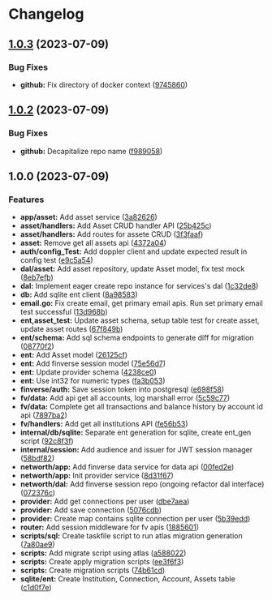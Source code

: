 # Changelog

## [1.0.3](https://github.com/NoahJinnn/passkey_auth_svc/compare/v1.0.2...v1.0.3) (2023-07-09)


### Bug Fixes

* **github:** Fix directory of docker context ([9745860](https://github.com/NoahJinnn/passkey_auth_svc/commit/9745860265f1312e3bf8e243c5cdd03ca2875636))

## [1.0.2](https://github.com/NoahJinnn/passkey_auth_svc/compare/v1.0.1...v1.0.2) (2023-07-09)


### Bug Fixes

* **github:** Decapitalize repo name ([f989058](https://github.com/NoahJinnn/passkey_auth_svc/commit/f989058b44e11640d441031f6b14042f29fced62))

## 1.0.0 (2023-07-09)


### Features

* **app/asset:** Add asset service ([3a82626](https://github.com/NoahJinnn/passkey_auth_svc/commit/3a826263e47a4e38e4efc835876849fe04f724cc))
* **asset/handlers:** Add Asset CRUD handler API ([25b425c](https://github.com/NoahJinnn/passkey_auth_svc/commit/25b425cf2fea382b720263719d01fbb99101c601))
* **asset/handlers:** Add routes for assete CRUD ([3f3faaf](https://github.com/NoahJinnn/passkey_auth_svc/commit/3f3faafaf5a4c084a714f8c16a2eca4366fb861a))
* **asset:** Remove get all assets api ([4372a04](https://github.com/NoahJinnn/passkey_auth_svc/commit/4372a04613f783a07a4c2bb2099824f74fd67fdb))
* **auth/config_Test:** Add doppler client and update expected result in config test ([e9c5a54](https://github.com/NoahJinnn/passkey_auth_svc/commit/e9c5a546028d4324fb5b76ebe6995be6b1e4694e))
* **dal/asset:** Add asset repository, update Asset model, fix test mock ([8eb7efb](https://github.com/NoahJinnn/passkey_auth_svc/commit/8eb7efb857dbc6bd72c60f7e8180ff7cebfd1526))
* **dal:** Implement eager create repo instance for services's dal ([1c32de8](https://github.com/NoahJinnn/passkey_auth_svc/commit/1c32de876e7b0daf274caa079e41ddf4caa68ab7))
* **db:** Add sqlite ent client ([8a98583](https://github.com/NoahJinnn/passkey_auth_svc/commit/8a98583f8efe83cfc985fe2fee0d797402dd6d3e))
* **email.go:** Fix create email, get primary email apis. Run set primary email test successful ([13d968b](https://github.com/NoahJinnn/passkey_auth_svc/commit/13d968beecd46d5529edf00e744dac1fe8eeae18))
* **ent,asset_test:** Update asset schema, setup table test for create asset, update asset routes ([67f849b](https://github.com/NoahJinnn/passkey_auth_svc/commit/67f849bfa89cf20f05b21678ff8e12c5c6d879a4))
* **ent/schema:** Add sql schema endpoints to generate diff for migration ([08770f2](https://github.com/NoahJinnn/passkey_auth_svc/commit/08770f268f060d9ed8b766cf5f3d98b29d11698f))
* **ent:** Add Asset model ([26125cf](https://github.com/NoahJinnn/passkey_auth_svc/commit/26125cfe6c6ff1893f07a291a7097f0e16f85a9c))
* **ent:** Add finverse session model ([75e56d7](https://github.com/NoahJinnn/passkey_auth_svc/commit/75e56d72e83f9807fed328c1ebe3f7850ef3d128))
* **ent:** Update provider schema ([4238ce0](https://github.com/NoahJinnn/passkey_auth_svc/commit/4238ce099127e5d5b761592082fccd572a1e6b01))
* **ent:** Use int32 for numeric types ([fa3b053](https://github.com/NoahJinnn/passkey_auth_svc/commit/fa3b05343d531c213c39a4e90c7e800b3ce48c4c))
* **finverse/auth:** Save session token into postgresql ([e698f58](https://github.com/NoahJinnn/passkey_auth_svc/commit/e698f58edd30353cb1207cd892321ab07b001692))
* **fv/data:** Add api get all accounts, log marshall error ([5c59c77](https://github.com/NoahJinnn/passkey_auth_svc/commit/5c59c773ec70041bcb646a0ce91f07262fe64f02))
* **fv/data:** Complete get all transactions and balance history by account id api ([7897ba2](https://github.com/NoahJinnn/passkey_auth_svc/commit/7897ba290d438acb694187fe2ee963aa9cfeb4ac))
* **fv/handlers:** Add get all institutions API ([fe56b53](https://github.com/NoahJinnn/passkey_auth_svc/commit/fe56b53e59afbc22acbeec7ba758add6f696c7b1))
* **internal/db/sqlite:** Separate ent generation for sqlite, create ent_gen script ([92c8f3f](https://github.com/NoahJinnn/passkey_auth_svc/commit/92c8f3f18eee6a60bbfa6173dcd90cde27ff11b5))
* **internal/session:** Add audience and issuer for JWT session manager ([58bdf82](https://github.com/NoahJinnn/passkey_auth_svc/commit/58bdf829b82f502e28fb744ed7866d46f3e51ced))
* **networth/app:** Add finverse data service for data api ([00fed2e](https://github.com/NoahJinnn/passkey_auth_svc/commit/00fed2eb239f6c9ffcc3bea22c0900ce98bf7343))
* **networth/app:** Init provider service ([8d31f67](https://github.com/NoahJinnn/passkey_auth_svc/commit/8d31f67023a634c1615539cc382b671e0988ccdb))
* **networth/dal:** Add finverse session repo (ongoing refactor dal interface) ([072376c](https://github.com/NoahJinnn/passkey_auth_svc/commit/072376ce5af960c2f204c6a15ee76c2a0b37d601))
* **provider:** Add get connections per user ([dbe7aea](https://github.com/NoahJinnn/passkey_auth_svc/commit/dbe7aea3c1ae25a50ea013e6b85c95010c39f591))
* **provider:** Add save connection ([5076cdb](https://github.com/NoahJinnn/passkey_auth_svc/commit/5076cdbc4952d94112d1ac89978788fc4aa2dcc9))
* **provider:** Create map contains sqlite connection per user ([5b39edd](https://github.com/NoahJinnn/passkey_auth_svc/commit/5b39edd0303d1237fff849dd4a0bde21c0caab7c))
* **router:** Add session middleware for fv apis ([1885601](https://github.com/NoahJinnn/passkey_auth_svc/commit/1885601462861f8b64717b9b6d303de2ca5fb6c2))
* **scripts/sql:** Create taskfile script to run atlas migration generation ([7a80ae9](https://github.com/NoahJinnn/passkey_auth_svc/commit/7a80ae9c397e70cd6a91dc8c8a36919bd3fa57ce))
* **scripts:** Add migrate script using atlas ([a588022](https://github.com/NoahJinnn/passkey_auth_svc/commit/a5880223821626f823a54c53a01cf34286b76104))
* **scripts:** Create apply migration scripts ([ee3f6f3](https://github.com/NoahJinnn/passkey_auth_svc/commit/ee3f6f3cb7082a1f07191b927bf7afe7f2bf4aba))
* **scripts:** Create migration scripts ([74b61cd](https://github.com/NoahJinnn/passkey_auth_svc/commit/74b61cdb8334c695e3b34ee73d47ef46204266ff))
* **sqlite/ent:** Create Institution, Connection, Account, Assets table ([c1d0f7e](https://github.com/NoahJinnn/passkey_auth_svc/commit/c1d0f7ef7405a0f21461c2feb36ebeaaf4f1c78b))
